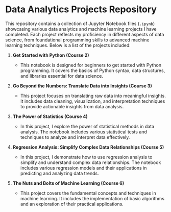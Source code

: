 # Data Analytics Projects Repository

This repository contains a collection of Jupyter Notebook files (`.ipynb`) showcasing various data analytics and machine learning projects I have completed. Each project reflects my proficiency in different aspects of data science, from foundational programming skills to advanced machine learning techniques. Below is a list of the projects included:

1. **Get Started with Python (Course 2)**
   - This notebook is designed for beginners to get started with Python programming. It covers the basics of Python syntax, data structures, and libraries essential for data science.

2. **Go Beyond the Numbers: Translate Data into Insights (Course 3)**
   - This project focuses on translating raw data into meaningful insights. It includes data cleaning, visualization, and interpretation techniques to provide actionable insights from data analysis.

3. **The Power of Statistics (Course 4)**
   - In this project, I explore the power of statistical methods in data analysis. The notebook includes various statistical tests and techniques to analyze and interpret data effectively.

4. **Regression Analysis: Simplify Complex Data Relationships (Course 5)**
   - In this project, I demonstrate how to use regression analysis to simplify and understand complex data relationships. The notebook includes various regression models and their applications in predicting and analyzing data trends.

5. **The Nuts and Bolts of Machine Learning (Course 6)**
   - This project covers the fundamental concepts and techniques in machine learning. It includes the implementation of basic algorithms and an exploration of their practical applications.
